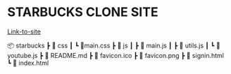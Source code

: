 # STARBUCKS CLONE SITE

[Link-to-site](https://conrad-starbucks-clone.netlify.app/)




📦 starbucks
 ┣ 📂 css
 ┃ ┗ 📜main.css
 ┣ 📂 js
 ┃ ┣ 📜 main.js
 ┃ ┣ 📜 utils.js
 ┃ ┗ 📜 youtube.js
 ┣ 📜 README.md
 ┣ 📜 favicon.ico
 ┣ 📜 favicon.png
 ┣ 📜 signin.html
 ┗ 📜 index.html